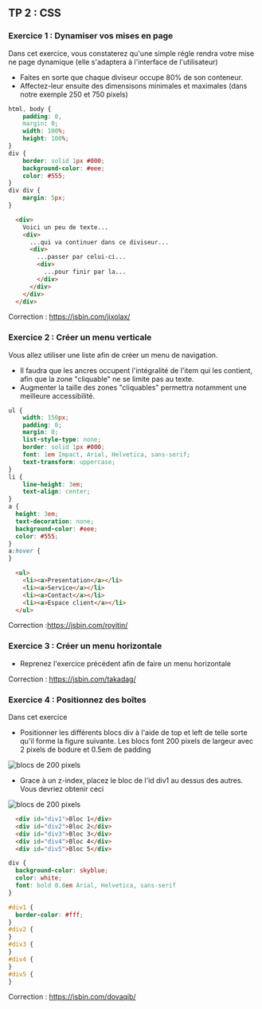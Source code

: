 ## TP 2 : CSS
### Exercice 1 : Dynamiser vos mises en page

Dans cet exercice, vous constaterez qu'une simple régle rendra votre mise ne page dynamique (elle s'adaptera à l'interface de l'utilisateur)

- Faites en sorte que chaque diviseur occupe 80% de son conteneur. 
- Affectez-leur ensuite des dimensisons minimales et maximales (dans notre exemple 250 et 750 pixels)

```css
html, body {
    padding: 0,
    margin: 0;
    width: 100%;
    height: 100%;
}
div {
    border: solid 1px #000;
    background-color: #eee;
    color: #555;
}
div div {
    margin: 5px;
}
```

```html
  <div>
    Voici un peu de texte...
    <div>
      ...qui va continuer dans ce diviseur...
      <div>
        ...passer par celui-ci...
        <div>
          ...pour finir par la...
        </div>
      </div>
    </div>
  </div>
```

Correction : https://jsbin.com/jixolax/


### Exercice 2 : Créer un menu verticale
Vous allez utiliser une liste afin de créer un menu de navigation. 
- Il faudra que les ancres <a> occupent l'intégralité de l'item qui les contient, afin que la zone "cliquable" ne se limite pas au texte. 
- Augmenter la taille des zones "cliquables" permettra notamment une meilleure accessibilité.

```css
ul {
    width: 150px;
    padding: 0;
    margin: 0;
    list-style-type: none;
    border: solid 1px #000;
    font: 1em Impact, Arial, Helvetica, sans-serif;
    text-transform: uppercase;
}
li {
    line-height: 3em;
    text-align: center;
}
a { 
  height: 3em;
  text-decoration: none;
  background-color: #eee;
  color: #555;
}
a:hover {
}
```

```html
  <ul>
    <li><a>Presentation</a></li>
    <li><a>Service</a></li>
    <li><a>Contact</a></li>
    <li><a>Espace client</a></li>
  </ul>
```
Correction :https://jsbin.com/royitin/


### Exercice 3 : Créer un menu horizontale
- Reprenez l'exercice précédent afin de faire un menu horizontale

Correction : https://jsbin.com/takadag/

### Exercice 4 : Positionnez des boîtes
Dans cet exercice
- Positionner les différents blocs div à l'aide de top et left de telle sorte qu'il forme la figure suivante. Les blocs font 200 pixels de largeur avec 2 pixels de bodure et 0.5em de padding

![blocs de 200 pixels](https://github.com/techmindconsulting/workshop-css/blob/main/tp-2-exo-4-img-1.jpg)

- Grace à un z-index, placez le bloc de l'id div1 au dessus des autres. Vous devriez obtenir ceci

![blocs de 200 pixels](https://github.com/techmindconsulting/workshop-css/blob/main/tp-2-exo-4-img-2.jpg)

```html
  <div id="div1">Bloc 1</div>
  <div id="div2">Bloc 2</div>
  <div id="div3">Bloc 3</div>
  <div id="div4">Bloc 4</div>
  <div id="div5">Bloc 5</div>
```

```css
div {
  background-color: skyblue;
  color: white;
  font: bold 0.8em Arial, Helvetica, sans-serif
}

#div1 {
  border-color: #fff;
}
#div2 {
}
#div3 {
}
#div4 {
}
#div5 {
}
```

Correction : https://jsbin.com/dovaqib/
